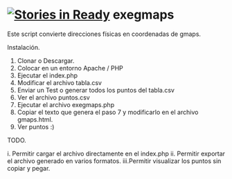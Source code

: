 [![Stories in Ready](https://badge.waffle.io/adminnova/exegmaps.png?label=ready&title=Ready)](https://waffle.io/adminnova/exegmaps)
exegmaps
========

Este script convierte direcciones físicas en coordenadas de gmaps.


Instalación.

1. Clonar o Descargar.
2. Colocar en un entorno Apache / PHP
3. Ejecutar el index.php
4. Modificar el archivo tabla.csv
5. Enviar un Test o generar todos los puntos del tabla.csv
6. Ver el archivo puntos.csv
7. Ejecutar el archivo exegmaps.php
8. Copiar el texto que genera el paso 7 y modificarlo en el archivo gmaps.html.
9. Ver puntos :)

TODO.

i.  Permitir cargar el archivo directamente en el index.php
ii. Permitir exportar el archivo generado en varios formatos.
iii.Permitir visualizar los puntos sin copiar y pegar.
